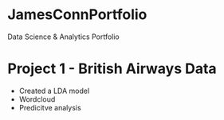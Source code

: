 # JamesConnPortfolio
Data Science &amp; Analytics Portfolio

# Project 1 - British Airways Data 
* Created a LDA model
* Wordcloud
* Predicitve analysis
